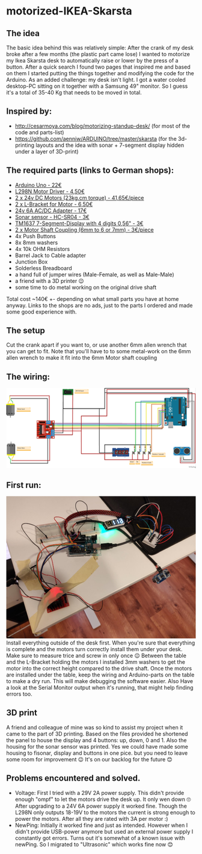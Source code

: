 # motorized-IKEA-Skarsta


## The idea
The basic idea behind this was relatively simple: After the crank of my desk broke after a few months (the plastic part came lose) I wanted to motorize my Ikea Skarsta desk to automatically raise or lower by the press of a button. After a quick search I found two pages that inspired me and based on them I started putting the things together and modifying the code for the Arduino. As an added challenge: my desk isn't light. I got a water cooled desktop-PC sitting on it together with a Samsung 49" monitor. So I guess it's a total of 35-40 Kg that needs to be moved in total.

## Inspired by:
* http://cesarmoya.com/blog/motorizing-standup-desk/ (for most of the code and parts-list)
* https://github.com/aenniw/ARDUINO/tree/master/skarsta (for the 3d-printing layouts and the idea with sonar + 7-segment display hidden under a layer of 3D-print)

## The required parts (links to German shops):
* [Arduino Uno - 22€](https://www.exp-tech.de/plattformen/plattformen/arduino-plattform/mainboards/4380/arduino-uno-r3)
* [L298N Motor Driver - 4,50€](https://www.ebay.de/sch/i.html?_from=R40&_nkw=L298N&_sacat=0&rt=nc&LH_PrefLoc=1)
* [2 x 24v DC Motors (23kg.cm torque) - 41,65€/piece](https://www.exp-tech.de/motoren/dc-getriebemotoren/9878/50-1-metal-gearmotor-37dx70l-mm-24v-with-64-cpr-encoder-helical-pinion)
* [2 x L-Bracket for Motor - 6,50€](https://www.exp-tech.de/motoren/zubehoer-fuer-motoren/4857/pololu-stamped-aluminum-l-bracket-pair-for-37d-mm-metal-gearmotors)
* [24v 6A AC/DC Adapter - 17€](https://www.ebay.de/itm/Netzteil-Trafo-DC12-24V-2A-10A-Netzadapter-Driver-f-LED-Strip-Streifen-Notebook/224113909308?ssPageName=STRK%3AMEBIDX%3AIT&var=522903200218&_trksid=p2060353.m2749.l2649)
* [Sonar sensor - HC-SR04 - 3€](https://www.ebay.de/sch/i.html?_from=R40&_nkw=HC-SR04&_sacat=0&rt=nc&LH_PrefLoc=1)
* [TM1637 7-Segment-Display with 4 digits 0,56" - 3€](https://www.ebay.de/itm/TM1637-LED-4-Ziffern-7-Segment-Display-Uhr-Arduino-Raspberry/203030439344?hash=item2f458ea5b0:g:6NsAAOSwYDhdmjKQ)
* [2 x Motor Shaft Coupling (6mm to 6 or 7mm) - 3€/piece](https://www.ebay.de/sch/i.html?_from=R40&_nkw=Wellenkupplung+6mm&_sacat=0&rt=nc&LH_PrefLoc=1)
* 4x Push Buttons
* 8x 8mm washers
* 4x 10k OHM Resistors
* Barrel Jack to Cable adapter
* Junction Box
* Solderless Breadboard
* a hand full of jumper wires (Male-Female, as well as Male-Male)
* a friend with a 3D printer 😉
* some time to do metal working on the original drive shaft

Total cost ~140€ +- depending on what small parts you have at home anyway.
Links to the shops are no ads, just to the parts I ordered and made some good experience with.

## The setup
Cut the crank apart if you want to, or use another 6mm allen wrench that you can get to fit. Note that you'll have to to some metal-work on the 6mm allen wrench to make it fit into the 6mm Motor shaft coupling

## The wiring:
![Wiring for the Ikea Skarsta project](https://github.com/DerRheingold/motorized-IKEA-Skarsta/blob/main/wiring/MotorControlWithSonar.jpg)

## First run:
![First setup of the system](https://github.com/DerRheingold/motorized-IKEA-Skarsta/blob/main/_pictures/first%20setup.jpg)
Install everything outside of the desk first. When you're sure that everything is complete and the motors turn correctly install them under your desk. Make sure to measure trice and screw in only once 😉 Between the table and the L-Bracket holding the motors I installed 3mm washers to get the motor into the correct height compared to the drive shaft. 
Once the motors are installed under the table, keep the wiring and Arduino-parts on the table to make a dry run. This will make debugging the software easier. Also Have a look at the Serial Monitor output when it's running, that might help finding errors too.

## 3D print
A friend and colleague of mine was so kind to assist my project when it came to the part of 3D printing. Based on the files provided he shortened the panel to house the display and 4 buttons: up, down, 0 and 1.
Also the housing for the sonar sensor was printed. Yes we could have made some housing to fisonar, display and buttons in one pice. but you need to leave some room for improvement 😉 It's on our backlog for the future 😊

## Problems encountered and solved.
* Voltage: First I tried with a 29V 2A power supply. This didn't provide enough "ompf" to let the motors drive the desk up. It only wen down 🙄 After upgrading to a 24V 6A power supply it worked fine. Though the L298N only outputs 18-19V to the motors the current is strong enough to power the motors. After all they are rated with 3A per motor :)
* NewPing: Initially it worked fine and just as intended. However when I didn't provide USB-power anymore but used an external power supply I constantly got errors. Turns out it's somewhat of a known issue with newPing. So I migrated to "Ultrasonic" which works fine now 😊
